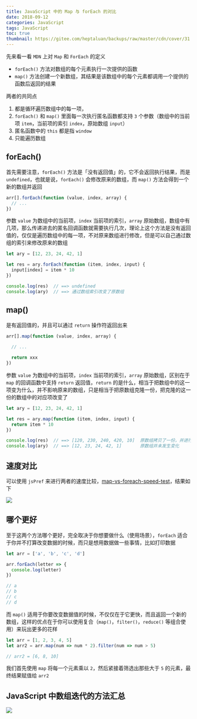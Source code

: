 ```yaml
---
title: JavaScript 中的 Map 与 forEach 的对比
date: 2018-09-12
categories: JavaScript
tags: JavaScript
toc: true
thumbnail: https://gitee.com/heptaluan/backups/raw/master/cdn/cover/31.jpg
---
```


先来看一看 `MDN` 上对 `Map` 和 `ForEach` 的定义

* `forEach()` 方法对数组的每个元素执行一次提供的函数
* `map()` 方法创建一个新数组，其结果是该数组中的每个元素都调用一个提供的函数后返回的结果

<!--more-->

两者的共同点

1. 都是循环遍历数组中的每一项，
2. `forEach()` 和 `map()` 里面每一次执行匿名函数都支持 `3` 个参数（数组中的当前项 `item`，当前项的索引 `index`，原始数组 `input`）
3. 匿名函数中的 `this` 都是指 `window`
4. 只能遍历数组


## forEach()

首先需要注意，`forEach()` 方法是「没有返回值」的，它不会返回执行结果，而是 `undefined`，也就是说，`forEach()` 会修改原来的数组，而 `map()` 方法会得到一个新的数组并返回

```js
arr[].forEach(function (value, index, array) {
  // ...
})
```

参数 `value` 为数组中的当前项，`index` 当前项的索引，`array` 原始数组，数组中有几项，那么传递进去的匿名回调函数就需要执行几次，理论上这个方法是没有返回值的，仅仅是遍历数组中的每一项，不对原来数组进行修改，但是可以自己通过数组的索引来修改原来的数组

```js
let ary = [12, 23, 24, 42, 1]

let res = ary.forEach(function (item, index, input) {
  input[index] = item * 10
})

console.log(res)  // ==> undefined
console.log(ary)  // ==> 通过数组索引改变了原数组
```

## map()

是有返回值的，并且可以通过 `return` 操作符返回出来 

```js
arr[].map(function (value, index, array) {
  
  // ...

  return xxx
})
```

参数 `value` 为数组中的当前项，`index` 当前项的索引，`array` 原始数组，区别在于 `map` 的回调函数中支持 `return` 返回值，`return` 的是什么，相当于把数组中的这一项变为什么，并不影响原来的数组，只是相当于把原数组克隆一份，把克隆的这一份的数组中的对应项改变了

```js
let ary = [12, 23, 24, 42, 1]

let res = ary.map(function (item, index, input) {
  return item * 10
})

console.log(res)  // ==> [120, 230, 240, 420, 10]  原数组拷贝了一份，并进行了修改
console.log(ary)  // ==> [12, 23, 24, 42, 1]       原数组并未发生变化
```


## 速度对比

可以使用 `jsPref` 来进行两者的速度比较，[map-vs-foreach-speed-test](https://jsperf.com/map-vs-foreach-speed-test)，结果如下

![](https://gitee.com/heptaluan/backups/raw/master/cdn/js/01.png)




## 哪个更好

至于这两个方法哪个更好，完全取决于你想要做什么（使用场景），`forEach` 适合于你并不打算改变数据的时候，而只是想用数据做一些事情，比如打印数据

```js
let arr = ['a', 'b', 'c', 'd']

arr.forEach(letter => {
  console.log(letter)
})

// a
// b
// c
// d
```

而 `map()` 适用于你要改变数据值的时候，不仅仅在于它更快，而且返回一个新的数组，这样的优点在于你可以使用复合（`map()`，`filter()`，`reduce()` 等组合使用）来玩出更多的花样

```js
let arr = [1, 2, 3, 4, 5]
let arr2 = arr.map(num => num * 2).filter(num => num > 5)

// arr2 = [6, 8, 10]
```

我们首先使用 `map` 将每一个元素乘以 `2`，然后紧接着筛选出那些大于 `5` 的元素，最终结果赋值给 `arr2`


## JavaScript 中数组迭代的方法汇总

![](https://gitee.com/heptaluan/backups/raw/master/cdn/js/02.png)

